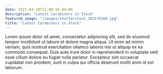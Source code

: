 ```yaml
---
date: 2021-04-10T11:00:59-04:00
description: "Latest Carabiners in Stock"
featured_image: "/images/shutterstock_362174360.jpg"
title: "Latest Carabiners in Stock"
---
```


Lorem ipsum dolor sit amet, consectetur adipiscing elit, sed do eiusmod tempor incididunt ut labore et dolore magna aliqua. Ut enim ad minim veniam, quis nostrud exercitation ullamco laboris nisi ut aliquip ex ea commodo consequat. Duis aute irure dolor in reprehenderit in voluptate velit esse cillum dolore eu fugiat nulla pariatur. Excepteur sint occaecat cupidatat non proident, sunt in culpa qui officia deserunt mollit anim id est laborum.